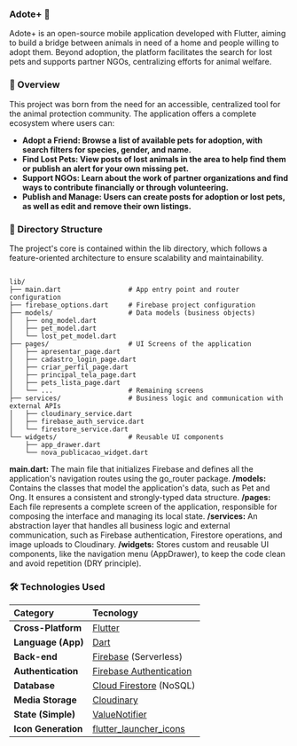 ### Adote+ 🐾
Adote+ is an open-source mobile application developed with Flutter, aiming to build a bridge between animals in need of a home and people willing to adopt them. Beyond adoption, the platform facilitates the search for lost pets and supports partner NGOs, centralizing efforts for animal welfare.

### 📜 Overview
This project was born from the need for an accessible, centralized tool for the animal protection community. The application offers a complete ecosystem where users can:

* **Adopt a Friend: Browse a list of available pets for adoption, with search filters for species, gender, and name.**
* **Find Lost Pets: View posts of lost animals in the area to help find them or publish an alert for your own missing pet.**
* **Support NGOs: Learn about the work of partner organizations and find ways to contribute financially or through volunteering.**
* **Publish and Manage: Users can create posts for adoption or lost pets, as well as edit and remove their own listings.**

### 📂 Directory Structure
The project's core is contained within the lib directory, which follows a feature-oriented architecture to ensure scalability and maintainability.
```

lib/
├── main.dart                 # App entry point and router configuration
├── firebase_options.dart     # Firebase project configuration
├── models/                   # Data models (business objects)
│   ├── ong_model.dart
│   ├── pet_model.dart
│   └── lost_pet_model.dart
├── pages/                    # UI Screens of the application
│   ├── apresentar_page.dart
│   ├── cadastro_login_page.dart
│   ├── criar_perfil_page.dart
│   ├── principal_tela_page.dart
│   ├── pets_lista_page.dart
│   └── ...                   # Remaining screens
├── services/                 # Business logic and communication with external APIs
│   ├── cloudinary_service.dart
│   ├── firebase_auth_service.dart
│   └── firestore_service.dart
└── widgets/                  # Reusable UI components
    ├── app_drawer.dart
    └── nova_publicacao_widget.dart
```
**main.dart:** The main file that initializes Firebase and defines all the application's navigation routes using the go_router package.
**/models:** Contains the classes that model the application's data, such as Pet and Ong. It ensures a consistent and strongly-typed data structure.
**/pages:** Each file represents a complete screen of the application, responsible for composing the interface and managing its local state.
**/services:** An abstraction layer that handles all business logic and external communication, such as Firebase authentication, Firestore operations, and image uploads to Cloudinary.
**/widgets:** Stores custom and reusable UI components, like the navigation menu (AppDrawer), to keep the code clean and avoid repetition (DRY principle).

### 🛠️ Technologies Used

| Category | Tecnology |
| :--- | :--- |
| **Cross-Platform** | [Flutter](https://flutter.dev/) |
| **Language (App)** | [Dart](https://dart.dev/) |
| **Back-end** | [Firebase](https://firebase.google.com/) (Serverless) |
| **Authentication** | [Firebase Authentication](https://firebase.google.com/docs/auth) |
| **Database** | [Cloud Firestore](https://firebase.google.com/docs/firestore) (NoSQL) |
| **Media Storage**| [Cloudinary](https://cloudinary.com/) |
| **State (Simple)** | [ValueNotifier](https://api.flutter.dev/flutter/foundation/ValueNotifier-class.html) |
| **Icon Generation** | [flutter_launcher_icons](https://pub.dev/packages/flutter_launcher_icons) |
